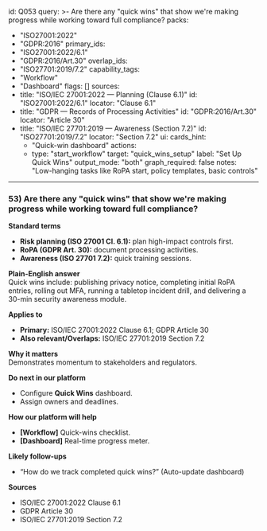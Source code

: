 id: Q053
query: >-
  Are there any "quick wins" that show we're making progress while working toward full compliance?
packs:
  - "ISO27001:2022"
  - "GDPR:2016"
primary_ids:
  - "ISO27001:2022/6.1"
  - "GDPR:2016/Art.30"
overlap_ids:
  - "ISO27701:2019/7.2"
capability_tags:
  - "Workflow"
  - "Dashboard"
flags: []
sources:
  - title: "ISO/IEC 27001:2022 — Planning (Clause 6.1)"
    id: "ISO27001:2022/6.1"
    locator: "Clause 6.1"
  - title: "GDPR — Records of Processing Activities"
    id: "GDPR:2016/Art.30"
    locator: "Article 30"
  - title: "ISO/IEC 27701:2019 — Awareness (Section 7.2)"
    id: "ISO27701:2019/7.2"
    locator: "Section 7.2"
ui:
  cards_hint:
    - "Quick-win dashboard"
  actions:
    - type: "start_workflow"
      target: "quick_wins_setup"
      label: "Set Up Quick Wins"
output_mode: "both"
graph_required: false
notes: "Low-hanging tasks like RoPA start, policy templates, basic controls"
---
### 53) Are there any "quick wins" that show we're making progress while working toward full compliance?

**Standard terms**  
- **Risk planning (ISO 27001 Cl. 6.1):** plan high-impact controls first.  
- **RoPA (GDPR Art. 30):** document processing activities.  
- **Awareness (ISO 27701 7.2):** quick training sessions.

**Plain-English answer**  
Quick wins include: publishing privacy notice, completing initial RoPA entries, rolling out MFA, running a tabletop incident drill, and delivering a 30-min security awareness module.

**Applies to**  
- **Primary:** ISO/IEC 27001:2022 Clause 6.1; GDPR Article 30  
- **Also relevant/Overlaps:** ISO/IEC 27701:2019 Section 7.2

**Why it matters**  
Demonstrates momentum to stakeholders and regulators.

**Do next in our platform**  
- Configure **Quick Wins** dashboard.  
- Assign owners and deadlines.

**How our platform will help**  
- **[Workflow]** Quick-wins checklist.  
- **[Dashboard]** Real-time progress meter.

**Likely follow-ups**  
- “How do we track completed quick wins?” (Auto-update dashboard)

**Sources**  
- ISO/IEC 27001:2022 Clause 6.1  
- GDPR Article 30  
- ISO/IEC 27701:2019 Section 7.2
